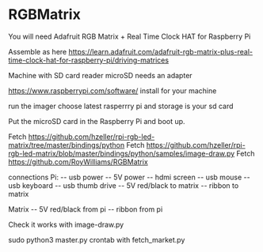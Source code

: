 # RGBMatrix
You will need
Adafruit RGB Matrix + Real Time Clock HAT for Raspberry Pi

Assemble as here
https://learn.adafruit.com/adafruit-rgb-matrix-plus-real-time-clock-hat-for-raspberry-pi/driving-matrices

Machine with SD card reader
  microSD needs an adapter

https://www.raspberrypi.com/software/
install for your machine

run the imager
choose latest rasperrry pi and storage is your sd card

Put the microSD card in the Raspberry Pi and boot up.

Fetch https://github.com/hzeller/rpi-rgb-led-matrix/tree/master/bindings/python
Fetch https://github.com/hzeller/rpi-rgb-led-matrix/blob/master/bindings/python/samples/image-draw.py
Fetch https://github.com/RoyWilliams/RGBMatrix

connections
Pi:
-- usb power
-- 5V power
-- hdmi screen
-- usb mouse
-- usb keyboard
-- usb thumb drive
-- 5V red/black to matrix
-- ribbon to matrix

Matrix
-- 5V red/black from pi
-- ribbon from pi

Check it works with image-draw.py

sudo python3 master.py
crontab with fetch_market.py


